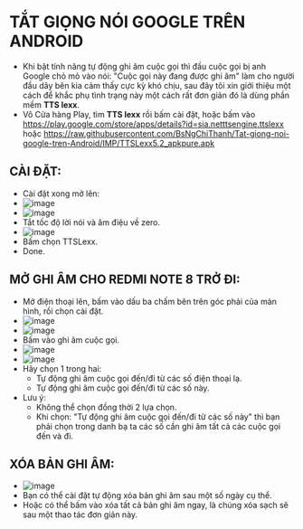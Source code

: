 # TẮT GIỌNG NÓI GOOGLE TRÊN ANDROID #

  - Khi bật tính năng tự động ghi âm cuộc gọi thì đầu cuộc gọi bị anh Google chỏ mỏ vào nói: "Cuộc gọi này đang được ghi âm" làm cho người đầu dây bên kia cảm thấy cực kỳ khó chịu, sau đây tôi xin giới thiệu một cách để khắc phụ tình trạng này một cách rất đơn giản đó là dùng phần mềm **TTS lexx**.
  - Vô Cửa hàng Play, tìm **TTS lexx** rồi bấm cài đặt, hoặc bấm vào https://play.google.com/store/apps/details?id=sia.netttsengine.ttslexx hoặc https://raw.githubusercontent.com/BsNgChiThanh/Tat-giong-noi-google-tren-Android/IMP/TTSLexx5.2_apkpure.apk

## CÀI ĐẶT: ##

  - Cài đặt xong mở lên:
  - ![image](https://github.com/BsNgChiThanh/Tat-giong-noi-google-tren-Android/assets/82578024/694e909d-1dfe-41e8-a1c2-348075833e31)
  - ![image](https://github.com/BsNgChiThanh/Tat-giong-noi-google-tren-Android/assets/82578024/bff5303c-88e5-499c-85b7-b8c3735a6406)
  - Tắt tốc độ lời nói và âm điệu về zero.
  - ![image](https://github.com/BsNgChiThanh/Tat-giong-noi-google-tren-Android/assets/82578024/6c70193b-8443-4f70-a106-076761443cba)
  - Bấm chọn TTSLexx.
  - Done.

## MỞ GHI ÂM CHO REDMI NOTE 8 TRỞ ĐI: ##

  - Mở điện thoại lên, bấm vào dấu ba chấm bên trên góc phải của màn hình, rồi chọn cài đặt.
  - ![image](https://github.com/BsNgChiThanh/Tat-giong-noi-google-tren-Android/assets/82578024/d0ab5e69-512a-4963-9625-1e206971ac8a)
  - ![image](https://github.com/BsNgChiThanh/Tat-giong-noi-google-tren-Android/assets/82578024/77ba93c1-76ce-477b-bbcb-243258a5baae)
  - Bấm vào ghi âm cuộc gọi.
  - ![image](https://github.com/BsNgChiThanh/Tat-giong-noi-google-tren-Android/assets/82578024/b849498b-33a0-4d65-a9c9-a13b99fa9de4)
  - ![image](https://github.com/BsNgChiThanh/Tat-giong-noi-google-tren-Android/assets/82578024/c1119075-5ea6-4f07-80b0-1ea63510f3b5)
  - Hãy chọn 1 trong hai:
    - Tự động ghi âm cuộc gọi đến/đi từ các số điện thoại lạ.
    - Tự động ghi âm cuộc gọi đến/đi từ các số này.
  - Lưu ý:
    - Không thể chọn đồng thời 2 lựa chọn.
    - Khi chọn: "Tự động ghi âm cuộc gọi đến/đi từ các số này" thì bạn phải chọn trong danh bạ ta các số cần ghi âm tất cả các cuộc gọi đến và đi.

## XÓA BẢN GHI ÂM: ##

  - ![image](https://github.com/BsNgChiThanh/Tat-giong-noi-google-tren-Android/assets/82578024/0e3453b1-92c6-44f8-abee-5e074f00fdd9)
  - Bạn có thể cài đặt tự động xóa bản ghi âm sau một số ngày cụ thể.
  - Hoặc có thể bấm vào xóa tất cả bản ghi âm ngay, là chúng xóa sạch sẽ sau một thao tác đơn giản này.

